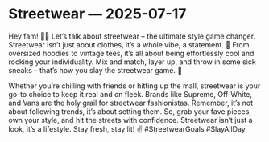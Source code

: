 # Streetwear — 2025-07-17

Hey fam! 👟🔥 Let’s talk about streetwear – the ultimate style game changer. Streetwear isn’t just about clothes, it’s a whole vibe, a statement. 🤘 From oversized hoodies to vintage tees, it’s all about being effortlessly cool and rocking your individuality. Mix and match, layer up, and throw in some sick sneaks – that’s how you slay the streetwear game. 💯

Whether you’re chilling with friends or hitting up the mall, streetwear is your go-to choice to keep it real and on fleek. Brands like Supreme, Off-White, and Vans are the holy grail for streetwear fashionistas. Remember, it’s not about following trends, it’s about setting them. So, grab your fave pieces, own your style, and hit the streets with confidence. Streetwear isn’t just a look, it’s a lifestyle. Stay fresh, stay lit! ✌️ #StreetwearGoals #SlayAllDay